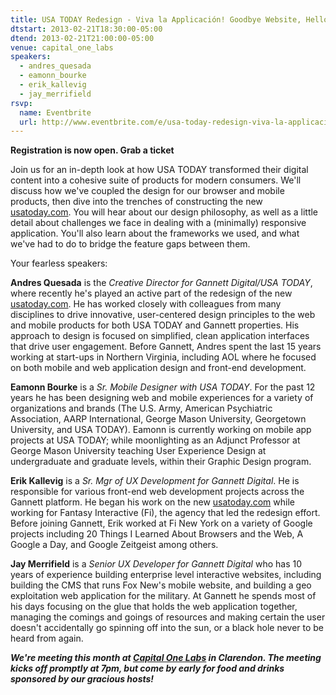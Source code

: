 ```yaml
---
title: USA TODAY Redesign - Viva la Applicación! Goodbye Website, Hello Web App
dtstart: 2013-02-21T18:30:00-05:00
dtend: 2013-02-21T21:00:00-05:00
venue: capital_one_labs
speakers:
  - andres_quesada
  - eamonn_bourke
  - erik_kallevig
  - jay_merrifield
rsvp:
  name: Eventbrite
  url: http://www.eventbrite.com/e/usa-today-redesign-viva-la-applicacion-goodbye-website-hello-web-app-tickets-5232161536
---
```


**Registration is now open. Grab a ticket**

Join us for an in-depth look at how USA TODAY transformed their digital content into a cohesive suite of products for modern consumers. We'll discuss how we've coupled the design for our browser and mobile products, then dive into the trenches of constructing the new [usatoday.com](http://usatoday.com). You will hear about our design philosophy, as well as a little detail about challenges we face in dealing with a (minimally) responsive application. You'll also learn about the frameworks we used, and what we've had to do to bridge the feature gaps between them.

Your fearless speakers:

**Andres Quesada** is the _Creative Director for Gannett Digital/USA TODAY_, where recently he's played an active part of the redesign of the new [usatoday.com](http://usatoday.com). He has worked closely with colleagues from many disciplines to drive innovative, user-centered design principles to the web and mobile products for both USA TODAY and Gannett properties. His approach to design is focused on simplified, clean application interfaces that drive user engagement. Before Gannett, Andres spent the last 15 years working at start-ups in Northern Virginia, including AOL where he focused on both mobile and web application design and front-end development.

**Eamonn Bourke** is a _Sr. Mobile Designer with USA TODAY_. For the past 12 years he has been designing web and mobile experiences for a variety of organizations and brands (The U.S. Army, American Psychiatric Association, AARP International, George Mason University, Georgetown University, and USA TODAY). Eamonn is currently working on mobile app projects at USA TODAY; while moonlighting as an Adjunct Professor at George Mason University teaching User Experience Design at undergraduate and graduate levels, within their Graphic Design program.

**Erik Kallevig** is a _Sr. Mgr of UX Development for Gannett Digital_. He is responsible for various front-end web development projects across the Gannett platform. He began his work on the new [usatoday.com](http://usatoday.com) while working for Fantasy Interactive (Fi), the agency that led the redesign effort. Before joining Gannett, Erik worked at Fi New York on a variety of Google projects including 20 Things I Learned About Browsers and the Web, A Google a Day, and Google Zeitgeist among others.

**Jay Merrifield** is a _Senior UX Developer for Gannett Digital_ who has 10 years of experience building enterprise level interactive websites, including building the CMS that runs Fox New's mobile website, and building a geo exploitation web application for the military. At Gannett he spends most of his days focusing on the glue that holds the web application together, managing the comings and goings of resources and making certain the user doesn't accidentally go spinning off into the sun, or a black hole never to be heard from again.

_**We're meeting this month at [Capital One Labs](https://capitalonelabs.com) in Clarendon. The meeting kicks off promptly at 7pm, but come by early for food and drinks sponsored by our gracious hosts!**_
